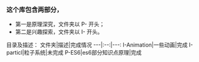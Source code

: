 ### 这个库包含两部分，
* 第一是原理深究，文件夹以 P- 开头；
* 第二是兴趣探索，文件夹以 I- 开头。

目录及描述：
文件夹|描述|完成情况
---|:--:|---:
I-Animation|一些动画|完成
I-particl|粒子系统|未完成
P-ES6|es6部分知识点原理|完成
